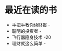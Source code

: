 # 最近在读的书
- 手把手教你读财报          -
- 聪明的投资者              -
- 飞行器隐身技术            -20
- 理财就这么简单            -
